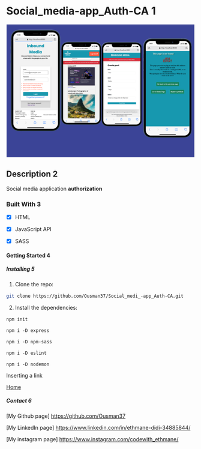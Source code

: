 
# Social_media-app_Auth-CA 1

![Social media app Auth.1](https://github.com/Ousman37/Social_medi_-app_Auth-CA/blob/workflow_Js2/Screenshot%202022-12-08%20at%2014.18.03.png)



## Description 2

 Social media application **authorization** 

### Built With 3

- [x] HTML

- [x] JavaScript API

- [x]  SASS





#### Getting Started 4

##### Installing 5

1. Clone the repo:

```bash
git clone https://github.com/Ousman37/Social_medi_-app_Auth-CA.git
```

2. Install the dependencies:

```
npm init
```

```
npm i -D express 
```

```
npm i -D npm-sass
```


```
npm i -D eslint
```

```
npm i -D nodemon
```




Inserting a link 

[Home]( "netlify.app")


##### Contact 6
[My Github page] https://github.com/Ousman37

[My LinkedIn page] https://www.linkedin.com/in/ethmane-didi-34885844/

[My instagram page] https://www.instagram.com/codewith_ethmane/

